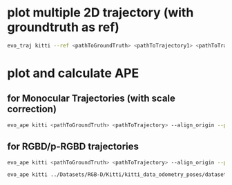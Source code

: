 # plot multiple 2D trajectory (with groundtruth as ref)
 ```bash 
 evo_traj kitti --ref <pathToGroundTruth> <pathToTrajectory1> <pathToTrajectory2> ... --plot_mode xz --plot --align_origin --correct_scale
 ```

# plot and calculate APE
## for Monocular Trajectories (with scale correction)
```bash 
evo_ape kitti <pathToGroundTruth> <pathToTrajectory> --align_origin --plot --plot_mode xz --correct_scale
```
## for RGBD/p-RGBD trajectories
```bash
evo_ape kitti <pathToGroundTruth> <pathToTrajectory> --align_origin --plot --plot_mode xz
```
```bash
evo_ape kitti ../Datasets/RGB-D/Kitti/kitti_data_odometry_poses/dataset/poses/00.txt ../RGB-D/CameraTrajectory/f_kitti_00_p-rgbd.kitti --align_origin --plot --plot_mode xz
```